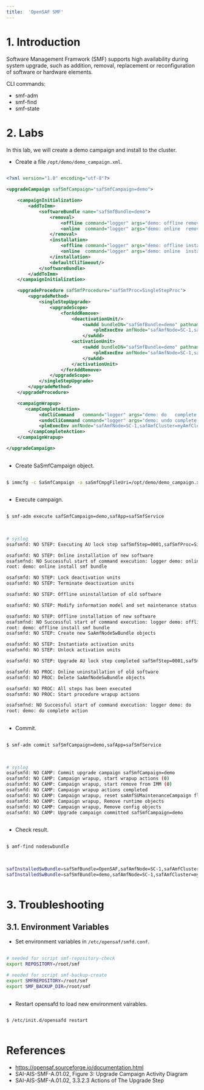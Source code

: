 ```yaml
---
title:  'OpenSAF SMF'
---
```



# 1. Introduction
Software Management Framwork (SMF) supports high availability during system upgrade, such as addition, removal, replacement or reconfiguration of software or hardware elements.

CLI commands:

- smf-adm
- smf-find
- smf-state

# 2. Labs
In this lab, we will create a demo campaign and install to the cluster.  

- Create a file `/opt/demo/demo_campaign.xml`.

```xml
  
<?xml version="1.0" encoding="utf-8"?>

<upgradeCampaign safSmfCampaign="safSmfCampaign=demo">

    <campaignInitialization>
        <addToImm>
            <softwareBundle name="safSmfBundle=demo">
                <removal>
                    <offline command="logger" args="demo: offline remove smf bundle" saSmfBundleRemoveOfflineScope="0"/>
                    <online  command="logger" args="demo: online  remove smf bundle"/>
                </removal>
                <installation>
                    <offline command="logger" args="demo: offline install smf bundle" saSmfBundleInstallOfflineScope="0"/>
                    <online  command="logger" args="demo: online  install smf bundle"/>
                </installation>
                <defaultCliTimeout/>
            </softwareBundle>
        </addToImm>
    </campaignInitialization>

    <upgradeProcedure safSmfProcedure="safSmfProc=SingleStepProc">
        <upgradeMethod>
            <singleStepUpgrade>
                <upgradeScope>
                    <forAddRemove>
                        <deactivationUnit/>
                            <swAdd bundleDN="safSmfBundle=demo" pathnamePrefix="/opt/demo">
                                <plmExecEnv amfNode="safAmfNode=SC-1,safAmfCluster=myAmfCluster"/>
                            </swAdd>
                        <activationUnit>
                            <swAdd bundleDN="safSmfBundle=demo" pathnamePrefix="/opt/demo">
                                <plmExecEnv amfNode="safAmfNode=SC-1,safAmfCluster=myAmfCluster"/>
                            </swAdd>
                        </activationUnit>
                    </forAddRemove>
                </upgradeScope>
            </singleStepUpgrade>
        </upgradeMethod>
    </upgradeProcedure>

    <campaignWrapup>
       <campCompleteAction>
			<doCliCommand   command="logger" args="demo: do   complete action"></doCliCommand>
			<undoCliCommand command="logger" args="demo: undo complete action"></undoCliCommand>
			<plmExecEnv amfNode="safAmfNode=SC-1,safAmfCluster=myAmfCluster"></plmExecEnv>
		</campCompleteAction>
    </campaignWrapup>

</upgradeCampaign>
  
```

- Create SaSmfCampaign object.
```sh
  
$ immcfg -c SaSmfCampaign -a saSmfCmpgFileUri=/opt/demo/demo_campaign.xml safSmfCampaign=demo,safApp=safSmfService
  
```

- Execute campaign.
```sh
  
$ smf-adm execute safSmfCampaign=demo,safApp=safSmfService
  
```
```sh
  
# syslog
osafsmfd: NO STEP: Executing AU lock step safSmfStep=0001,safSmfProc=SingleStepProc,safSmfCampaign=demo,safApp=safSmfService

osafsmfd: NO STEP: Online installation of new software
osafsmfnd: NO Successful start of command execution: logger demo: online  install smf bundle, timeout 600000
root: demo: online install smf bundle

osafsmfd: NO STEP: Lock deactivation units
osafsmfd: NO STEP: Terminate deactivation units

osafsmfd: NO STEP: Offline uninstallation of old software

osafsmfd: NO STEP: Modify information model and set maintenance status

osafsmfd: NO STEP: Offline installation of new software
osafsmfnd: NO Successful start of command execution: logger demo: offline install smf bundle, timeout 600000
root: demo: offline install smf bundle
osafsmfd: NO STEP: Create new SaAmfNodeSwBundle objects

osafsmfd: NO STEP: Instantiate activation units
osafsmfd: NO STEP: Unlock activation units

osafsmfd: NO STEP: Upgrade AU lock step completed safSmfStep=0001,safSmfProc=SingleStepProc,safSmfCampaign=demo,safApp=safSmfService

osafsmfd: NO PROC: Online uninstallation of old software
osafsmfd: NO PROC: Delete SaAmfNodeSwBundle objects

osafsmfd: NO PROC: All steps has been executed
osafsmfd: NO PROC: Start procedure wrapup actions

osafsmfnd: NO Successful start of command execution: logger demo: do   complete action, timeout 600000
root: demo: do complete action
  
```

- Commit.
```sh
  
$ smf-adm commit safSmfCampaign=demo,safApp=safSmfService
  
```
```sh
   
# syslog
osafsmfd: NO CAMP: Commit upgrade campaign safSmfCampaign=demo
osafsmfd: NO CAMP: Campaign wrapup, start wrapup actions (0)
osafsmfd: NO CAMP: Campaign wrapup, start remove from IMM (0)
osafsmfd: NO CAMP: Campaign wrapup actions completed
osafsmfd: NO CAMP: Campaign wrapup, reset saAmfSUMaintenanceCampaign flags
osafsmfd: NO CAMP: Campaign wrapup, Remove runtime objects
osafsmfd: NO CAMP: Campaign wrapup, Remove config objects
osafsmfd: NO CAMP: Upgrade campaign committed safSmfCampaign=demo
   
```

- Check result.
```sh
  
$ amf-find nodeswbundle
  
```
```sh
  
safInstalledSwBundle=safSmfBundle=OpenSAF,safAmfNode=SC-1,safAmfCluster=myAmfCluster
safInstalledSwBundle=safSmfBundle=demo,safAmfNode=SC-1,safAmfCluster=myAmfCluster
  
```

# 3. Troubleshooting
## 3.1. Environment Variables
- Set environment variables in `/etc/opensaf/smfd.conf`.
```sh
  
# needed for script smf-repository-check
export REPOSITORY=/root/smf

# needed for script smf-backup-create
export SMFREPOSITORY=/root/smf
export SMF_BACKUP_DIR=/root/smf
  
```

- Restart opensafd to load new environment vairables.
```sh
  
$ /etc/init.d/opensafd restart
  
```


# References
- https://opensaf.sourceforge.io/documentation.html
- SAI-AIS-SMF-A.01.02, Figure 3: Upgrade Campaign Activity Diagram
- SAI-AIS-SMF-A.01.02, 3.3.2.3 Actions of The Upgrade Step